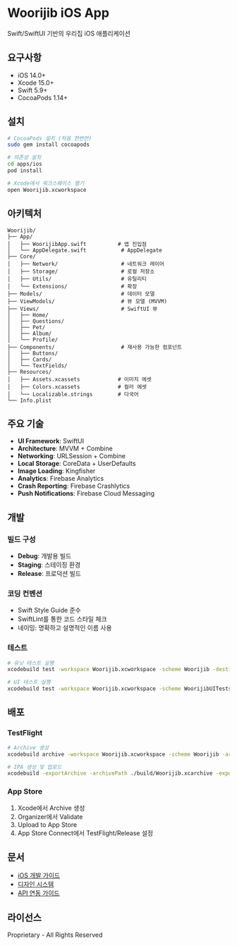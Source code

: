 # Woorijib iOS App

Swift/SwiftUI 기반의 우리집 iOS 애플리케이션

## 요구사항

- iOS 14.0+
- Xcode 15.0+
- Swift 5.9+
- CocoaPods 1.14+

## 설치

```bash
# CocoaPods 설치 (처음 한번만)
sudo gem install cocoapods

# 의존성 설치
cd apps/ios
pod install

# Xcode에서 워크스페이스 열기
open Woorijib.xcworkspace
```

## 아키텍처

```
Woorijib/
├── App/
│   ├── WoorijibApp.swift          # 앱 진입점
│   └── AppDelegate.swift           # AppDelegate
├── Core/
│   ├── Network/                    # 네트워크 레이어
│   ├── Storage/                    # 로컬 저장소
│   ├── Utils/                      # 유틸리티
│   └── Extensions/                 # 확장
├── Models/                         # 데이터 모델
├── ViewModels/                     # 뷰 모델 (MVVM)
├── Views/                          # SwiftUI 뷰
│   ├── Home/
│   ├── Questions/
│   ├── Pet/
│   ├── Album/
│   └── Profile/
├── Components/                     # 재사용 가능한 컴포넌트
│   ├── Buttons/
│   ├── Cards/
│   └── TextFields/
├── Resources/
│   ├── Assets.xcassets            # 이미지 에셋
│   ├── Colors.xcassets            # 컬러 에셋
│   └── Localizable.strings        # 다국어
└── Info.plist
```

## 주요 기술

- **UI Framework**: SwiftUI
- **Architecture**: MVVM + Combine
- **Networking**: URLSession + Combine
- **Local Storage**: CoreData + UserDefaults
- **Image Loading**: Kingfisher
- **Analytics**: Firebase Analytics
- **Crash Reporting**: Firebase Crashlytics
- **Push Notifications**: Firebase Cloud Messaging

## 개발

### 빌드 구성

- **Debug**: 개발용 빌드
- **Staging**: 스테이징 환경
- **Release**: 프로덕션 빌드

### 코딩 컨벤션

- Swift Style Guide 준수
- SwiftLint를 통한 코드 스타일 체크
- 네이밍: 명확하고 설명적인 이름 사용

### 테스트

```bash
# 유닛 테스트 실행
xcodebuild test -workspace Woorijib.xcworkspace -scheme Woorijib -destination 'platform=iOS Simulator,name=iPhone 15'

# UI 테스트 실행
xcodebuild test -workspace Woorijib.xcworkspace -scheme WoorijibUITests -destination 'platform=iOS Simulator,name=iPhone 15'
```

## 배포

### TestFlight

```bash
# Archive 생성
xcodebuild archive -workspace Woorijib.xcworkspace -scheme Woorijib -archivePath ./build/Woorijib.xcarchive

# IPA 생성 및 업로드
xcodebuild -exportArchive -archivePath ./build/Woorijib.xcarchive -exportPath ./build -exportOptionsPlist ExportOptions.plist
```

### App Store

1. Xcode에서 Archive 생성
2. Organizer에서 Validate
3. Upload to App Store
4. App Store Connect에서 TestFlight/Release 설정

## 문서

- [iOS 개발 가이드](../../docs/ios-development.md)
- [디자인 시스템](../../docs/design-system/ios.md)
- [API 연동 가이드](../../docs/api-integration.md)

## 라이선스

Proprietary - All Rights Reserved
